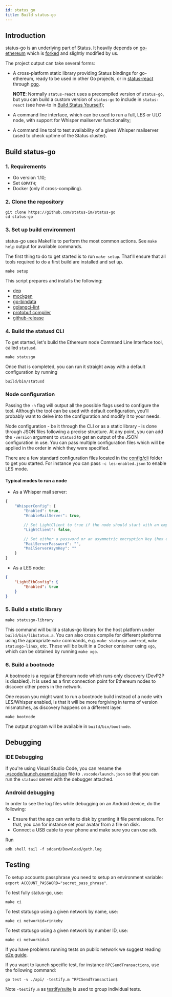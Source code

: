 ```yaml
---
id: status_go
title: Build status-go
---
```


## Introduction

status-go is an underlying part of Status. It heavily depends on [go-ethereum](https://github.com/ethereum/go-ethereum) which is [forked](https://github.com/status-im/go-ethereum) and slightly modified by us.

The project output can take several forms:

- A cross-platform static library providing Status bindings for go-ethereum, ready to be used in other Go projects, or in [status-react](https://github.com/status-im/status-react) through [cgo](https://golang.org/cmd/cgo/).

  **NOTE**: Normally `status-react` uses a precompiled version of `status-go`, but you can build a custom version of `status-go` to include in `status-react` (see how-to in [Build Status Yourself](https://status.im/build_status/#Locally-built-status-go-dependency));
- A command line interface, which can be used to run a full, LES or ULC node, with support for Whisper mailserver functionality;
- A command line tool to test availability of a given Whisper mailserver (used to check uptime of the Status cluster).

## Build status-go

### 1. Requirements

- Go version 1.10;
- Set `GOPATH`;
- Docker (only if cross-compiling).

### 2. Clone the repository

```shell
git clone https://github.com/status-im/status-go
cd status-go
```

### 3. Set up build environment

status-go uses Makefile to perform the most common actions. See `make help` output for available commands.

The first thing to do to get started is to run `make setup`. That'll ensure that all tools required to do a first build are installed and set up.

```shell
make setup
```

This script prepares and installs the following:

- [dep](https://github.com/golang/dep/cmd/dep)
- [mockgen](https://github.com/golang/mock/mockgen)
- [go-bindata](https://github.com/kevinburke/go-bindata/go-bindata)
- [golangci-lint](https://github.com/golangci/golangci-lint)
- [protobuf compiler](https://github.com/protocolbuffers/protobuf)
- [github-release](https://github.com/c4milo/github-release)

### 4. Build the statusd CLI

To get started, let's build the Ethereum node Command Line Interface tool, called `statusd`.

```shell
make statusgo
```

Once that is completed, you can run it straight away with a default configuration by running

```shell
build/bin/statusd
```

### Node configuration

Passing the `-h` flag will output all the possible flags used to configure the tool. Although the tool can be used with default configuration, you'll probably want to delve into the configuration and modify it to your needs.

Node configuration - be it through the CLI or as a static library - is done through JSON files following a precise structure. At any point, you can add the `-version` argument to `statusd` to get an output of the JSON configuration in use. You can pass multiple configuration files which will be applied in the order in which they were specified.

There are a few standard configuration files located in the [config/cli](https://github.com/status-im/status-go/blob/develop/config/cli) folder to get you started. For instance you can pass `-c les-enabled.json` to enable LES mode.

#### Typical modes to run a node

- As a Whisper mail server:

```javascript
{
    "WhisperConfig": {
        "Enabled": true,
        "EnableMailServer": true,

        // Set LightClient to true if the node should start with an empty bloom filter and not forward messages from other nodes
        "LightClient": false,

        // Set either a password or an asymmetric encryption key (hex encoded) to use to decrypt incoming Whisper requests
        "MailServerPassword": "",
        "MailServerAsymKey": ""
    }
}
```

- As a LES node:

```json
{
    "LightEthConfig": {
        "Enabled": true
    }
}
```

### 5. Build a static library

```shell
make statusgo-library
```

This command will build a status-go library for the host platform under `build/bin/libstatus.a`. You can also cross compile for different platforms using the appropriate `make` commands, e.g. `make statusgo-android`, `make statusgo-linux`, etc. These will be built in a Docker container using `xgo`, which can be obtained by running `make xgo`.

### 6. Build a bootnode

A bootnode is a regular Ethereum node which runs only discovery (DevP2P is disabled). It is used as a first connection point for Ethereum nodes to discover other peers in the network.

One reason you might want to run a bootnode build instead of a node with LES/Whisper enabled, is that it will be more forgiving in terms of version mismatches, as discovery happens on a different layer.

```shell
make bootnode
```

The output program will be available in `build/bin/bootnode`.

## Debugging

### IDE Debugging

If you're using Visual Studio Code, you can rename the [.vscode/launch.example.json](https://github.com/status-im/status-go/blob/develop/.vscode/launch.example.json) file to `.vscode/launch.json` so that you can run the `statusd` server with the debugger attached.

### Android debugging

In order to see the log files while debugging on an Android device, do the following:

- Ensure that the app can write to disk by granting it file permissions. For that, you can for instance set your avatar from a file on disk.
- Connect a USB cable to your phone and make sure you can use `adb`.

Run

```shell
adb shell tail -f sdcard/Download/geth.log
```

## Testing

To setup accounts passphrase you need to setup an environment variable: `export ACCOUNT_PASSWORD="secret_pass_phrase"`.

To test fully status-go, use:

```shell
make ci
```

To test statusgo using a given network by name, use:

```shell
make ci networkid=rinkeby
```

To test statusgo using a given network by number ID, use:

```shell
make ci networkid=3
```

If you have problems running tests on public network we suggest reading [e2e guide](https://github.com/status-im/status-go/blob/develop/t/e2e/README.md).

If you want to launch specific test, for instance `RPCSendTransactions`, use the following command:

```shell
go test -v ./api/ -testify.m ^RPCSendTransaction$
```

Note `-testify.m` as [testify/suite](https://godoc.org/github.com/stretchr/testify/suite) is used to group individual tests.
